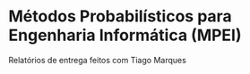 # Métodos Probabilísticos para Engenharia Informática (MPEI)
Relatórios de entrega feitos com Tiago Marques
